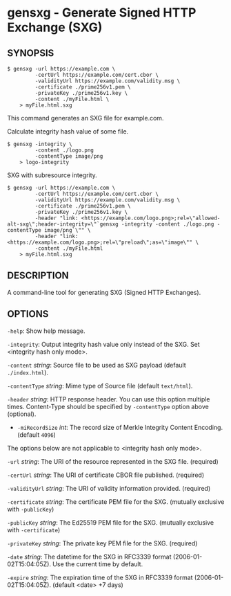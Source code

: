 # gensxg - Generate Signed HTTP Exchange (SXG)

## SYNOPSIS

```ShellSession
$ gensxg -url https://example.com \
         -certUrl https://example.com/cert.cbor \
         -validityUrl https://example.com/validity.msg \
         -certificate ./prime256v1.pem \
         -privateKey ./prime256v1.key \
         -content ./myFile.html \
    > myFile.html.sxg
```

This command generates an SXG file for example.com.

Calculate integrity hash value of some file.

```ShellSession
$ gensxg -integrity \
         -content ./logo.png
         -contentType image/png
    > logo-integrity
```

SXG with subresource integrity.

```ShellSession
$ gensxg -url https://example.com \
         -certUrl https://example.com/cert.cbor \
         -validityUrl https://example.com/validity.msg \
         -certificate ./prime256v1.pem \
         -privateKey ./prime256v1.key \
         -header "link: <https://example.com/logo.png>;rel=\"allowed-alt-sxg\";header-integrity=\"`gensxg -integrity -content ./logo.png -contentType image/png`\"" \
         -header "link: <https://example.com/logo.png>;rel=\"preload\";as=\"image\"" \
         -content ./myFile.html
    > myFile.html.sxg
```

## DESCRIPTION

A command-line tool for generating SXG (Signed HTTP Exchanges).

## OPTIONS

`-help`:                 Show help message.

`-integrity`:            Output integrity hash value only instead of the SXG. Set \<integrity hash only mode\>.

`-content` _string_:     Source file to be used as SXG payload (default `./index.html`).

`-contentType` _string_: Mime type of Source file (default `text/html`).

`-header` _string_:      HTTP response header. You can use this option multiple times.
                           Content-Type should be specified by `-contentType` option above (optional).

- `-miRecordSize` _int_:   The record size of Merkle Integrity Content Encoding. (default `4096`)

The options below are not applicable to \<integrity hash only mode\>.

`-url` _string_:         The URI of the resource represented in the SXG file. (required)

`-certUrl` _string_:     The URI of certificate CBOR file published. (required)

`-validityUrl` _string_: The URI of validity information provided. (required)

`-certificate` _string_: The certificate PEM file for the SXG. (mutually exclusive with `-publicKey`)

`-publicKey` _string_:   The Ed25519 PEM file for the SXG. (mutually exclusive with `-certificate`)

`-privateKey` _string_:  The private key PEM file for the SXG. (required)

`-date` _string_:        The datetime for the SXG in RFC3339 format (2006-01-02T15:04:05Z). Use the current time by default.

`-expire` _string_:      The expiration time of the SXG in RFC3339 format (2006-01-02T15:04:05Z). (default \<date\> +7 days)
